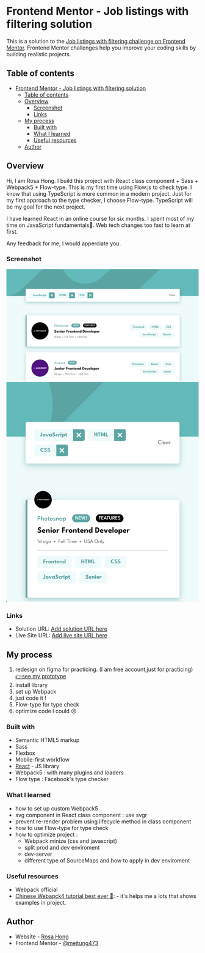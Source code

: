 # Frontend Mentor - Job listings with filtering solution

This is a solution to the [Job listings with filtering challenge on Frontend Mentor](https://www.frontendmentor.io/challenges/job-listings-with-filtering-ivstIPCt). Frontend Mentor challenges help you improve your coding skills by building realistic projects. 

## Table of contents

- [Frontend Mentor - Job listings with filtering solution](#frontend-mentor---job-listings-with-filtering-solution)
  - [Table of contents](#table-of-contents)
  - [Overview](#overview)
    - [Screenshot](#screenshot)
    - [Links](#links)
  - [My process](#my-process)
    - [Built with](#built-with)
    - [What I learned](#what-i-learned)
    - [Useful resources](#useful-resources)
  - [Author](#author)


## Overview
Hi, I am Rosa Hong.
I build this project with React class component + Sass + Webpack5 + Flow-type.
This is my first time using Flow.js to check type.
I know that using TypeScript is more common in a modern project. 
Just for my first approach to the type checker, I choose Flow-type.
TypeScript will be my goal for the next project.

I have learned React in an online course for six months.
I spent most of my time on JavaScript fundamentals🥲.
Web tech changes too fast to learn at first. 

Any feedback for me, I would apperciate you.

### Screenshot

![destop demo](/image/desktop.png)
![mobile demo](/image/mobile.png)

### Links

- Solution URL: [Add solution URL here](https://your-solution-url.com)
- Live Site URL: [Add live site URL here](https://meitung473.github.io/Job-listings-with-filtering)

## My process
1. redesign on figma for practicing. (I am free account,just for practicing) [👉see my prototype](https://www.figma.com/proto/rijg7xTRRrLR1So4w0O7iN/Frontend-mentor-Files?page-id=318%3A447&node-id=403%3A356&viewport=224%2C470%2C0.1&scaling=contain&starting-point-node-id=403%3A356&show-proto-sidebar=1)
2. install library
3. set up Webpack
4. just code it !
5. Flow-type for type check
6. optimize code I could 😣

### Built with
- Semantic HTML5 markup
- Sass
- Flexbox
- Mobile-first workflow
- [React](https://reactjs.org/) - JS library
- Webpack5 : with many plugins and loaders
- Flow type : Facebook's type checker

### What I learned
- how to set up custom Webpack5
- svg component in React class component : use svgr
- prevent re-render problem using lifecycle method in class component
- how to use Flow-type for type check
- how to optimize project : 
  - Webpack minize (css and javascript)
  - split prod and dev enviroment
  - dev-server 
  - different type of SourceMaps and how to apply in dev enviroment 

### Useful resources
- Webpack official
- [Chinese Webapck4 tutorial best ever 💯](https://awdr74100.github.io/categories/Webpack/):  - it's helps me a lots that shows examples in project.

## Author
- Website - [Rosa Hong](https://blog.rosa.tw/)
- Frontend Mentor - [@meitung473](https://www.frontendmentor.io/profile/meitung473)

